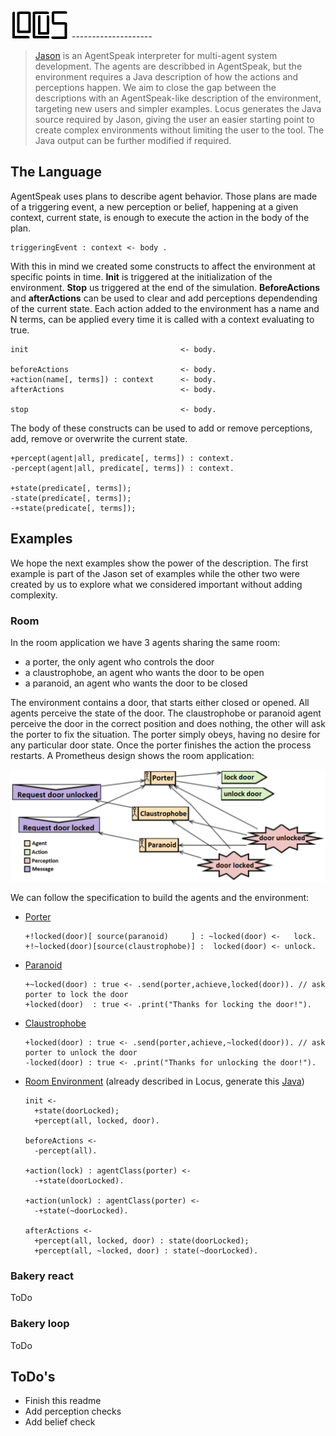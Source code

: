 <img src="Logo.png" alt="Locus" width="94" height="47">
--------------------

> [Jason](http://jason.sourceforge.net/) is an AgentSpeak interpreter for multi-agent system development. The agents are describbed in AgentSpeak, but the environment requires a Java description of how the actions and perceptions happen. We aim to close the gap between the descriptions with an AgentSpeak-like description of the environment, targeting new users and simpler examples. Locus generates the Java source required by Jason, giving the user an easier starting point to create complex environments without limiting the user to the tool. The Java output can be further modified if required.

## The Language

AgentSpeak uses plans to describe agent behavior. Those plans are made of a triggering event, a new perception or belief, happening at a given context, current state, is enough to execute the action in the body of the plan.

```
triggeringEvent : context <- body .
```

With this in mind we created some constructs to affect the environment at specific points in time. **Init** is triggered at the initialization of the environment. **Stop** us triggered at the end of the simulation. **BeforeActions** and **afterActions** can be used to clear and add perceptions dependending of the current state.
Each action added to the environment has a name and N terms, can be applied every time it is called with a context evaluating to true.

```
init                                  <- body.

beforeActions                         <- body.
+action(name[, terms]) : context      <- body.
afterActions                          <- body.

stop                                  <- body.
```

The body of these constructs can be used to add or remove perceptions, add, remove or overwrite the current state.

```
+percept(agent|all, predicate[, terms]) : context.
-percept(agent|all, predicate[, terms]) : context.

+state(predicate[, terms]);
-state(predicate[, terms]);
-+state(predicate[, terms]);
```

## Examples

We hope the next examples show the power of the description. The first example is part of the Jason set of examples while the other two were created by us to explore what we considered important without adding complexity.

### Room

In the room application we have 3 agents sharing the same room:
- a porter, the only agent who controls the door
- a claustrophobe, an agent who wants the door to be open
- a paranoid, an agent who wants the door to be closed

The environment contains a door, that starts either closed or opened. All agents perceive the state of the door. The claustrophobe or paranoid agent perceive the door in the correct position and does nothing, the other will ask the porter to fix the situation. The porter simply obeys, having no desire for any particular door state. Once the porter finishes the action the process restarts. A Prometheus design shows the room application:

![Prometheus design](examples/Room/Prometheus_Room.png)  

We can follow the specification to build the agents and the environment:
- [Porter](examples/Room/porter.asl)
  ```
  +!locked(door)[ source(paranoid)     ] : ~locked(door) <-   lock.
  +!~locked(door)[source(claustrophobe)] :  locked(door) <- unlock.
  ```

- [Paranoid](examples/Room/paranoid.asl)
  ```
  +~locked(door) : true <- .send(porter,achieve,locked(door)). // ask porter to lock the door
  +locked(door)  : true <- .print("Thanks for locking the door!").
  ```

- [Claustrophobe]((examples/Room/claustrophobe.asl))
  ```
  +locked(door) : true <- .send(porter,achieve,~locked(door)). // ask porter to unlock the door
  -locked(door) : true <- .print("Thanks for unlocking the door!").
  ```

- [Room Environment](examples/Room/RoomEnv.esl) (already described in Locus, generate this [Java](examples/Room/RoomEnv.java)) 
  ```
  init <-
    +state(doorLocked);
    +percept(all, locked, door).
  
  beforeActions <-
    -percept(all).
  
  +action(lock) : agentClass(porter) <-
    -+state(doorLocked).
  
  +action(unlock) : agentClass(porter) <-
    -+state(~doorLocked).
  
  afterActions <-
    +percept(all, locked, door) : state(doorLocked);
    +percept(all, ~locked, door) : state(~doorLocked).
  ```

### Bakery react

ToDo

### Bakery loop

ToDo

## ToDo's

- Finish this readme
- Add perception checks
- Add belief check
